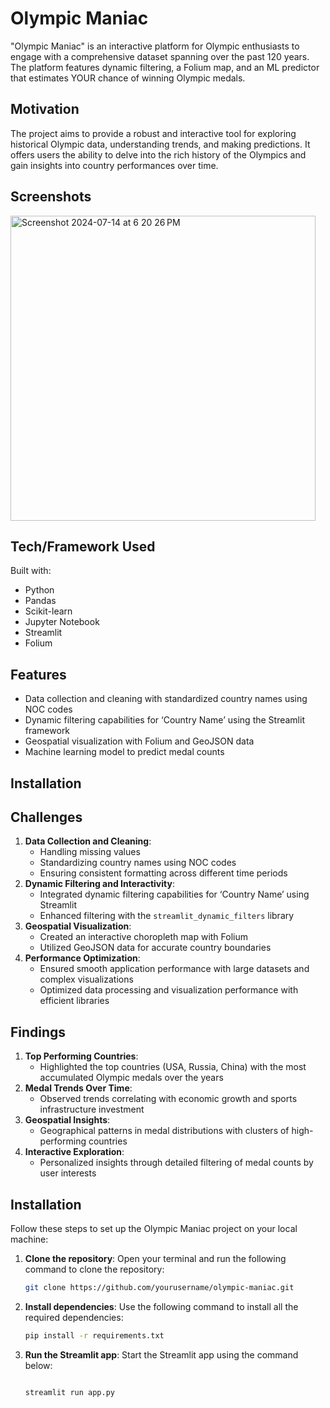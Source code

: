 # Olympic Maniac

"Olympic Maniac" is an interactive platform for Olympic enthusiasts to engage with a comprehensive dataset spanning over the past 120 years. The platform features dynamic filtering, a Folium map, and an ML predictor that estimates YOUR chance of winning Olympic medals.

## Motivation

The project aims to provide a robust and interactive tool for exploring historical Olympic data, understanding trends, and making predictions. It offers users the ability to delve into the rich history of the Olympics and gain insights into country performances over time.


## Screenshots

<img width="488" alt="Screenshot 2024-07-14 at 6 20 26 PM" src="https://github.com/user-attachments/assets/60d3226e-ab13-46fe-b0f4-7fe615096929">

## Tech/Framework Used

Built with:
- Python
- Pandas
- Scikit-learn
- Jupyter Notebook
- Streamlit
- Folium

## Features

- Data collection and cleaning with standardized country names using NOC codes
- Dynamic filtering capabilities for ‘Country Name’ using the Streamlit framework
- Geospatial visualization with Folium and GeoJSON data
- Machine learning model to predict medal counts

## Installation


## Challenges

1. **Data Collection and Cleaning**:
    - Handling missing values
    - Standardizing country names using NOC codes
    - Ensuring consistent formatting across different time periods
2. **Dynamic Filtering and Interactivity**:
    - Integrated dynamic filtering capabilities for ‘Country Name’ using Streamlit
    - Enhanced filtering with the `streamlit_dynamic_filters` library
3. **Geospatial Visualization**:
    - Created an interactive choropleth map with Folium
    - Utilized GeoJSON data for accurate country boundaries
4. **Performance Optimization**:
    - Ensured smooth application performance with large datasets and complex visualizations
    - Optimized data processing and visualization performance with efficient libraries

## Findings

1. **Top Performing Countries**:
    - Highlighted the top countries (USA, Russia, China) with the most accumulated Olympic medals over the years
2. **Medal Trends Over Time**:
    - Observed trends correlating with economic growth and sports infrastructure investment
3. **Geospatial Insights**:
    - Geographical patterns in medal distributions with clusters of high-performing countries
4. **Interactive Exploration**:
    - Personalized insights through detailed filtering of medal counts by user interests

## Installation

Follow these steps to set up the Olympic Maniac project on your local machine:

1. **Clone the repository**:
   Open your terminal and run the following command to clone the repository:
   ```bash
   git clone https://github.com/yourusername/olympic-maniac.git
   ```

2. **Install dependencies**:
    Use the following command to install all the required dependencies:

    ```bash
    pip install -r requirements.txt
    ```
3. **Run the Streamlit app**:
    Start the Streamlit app using the command below:

    ```bash
    
    streamlit run app.py
    ```


